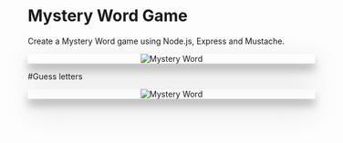 Mystery Word Game
===
Create a Mystery Word game using Node.js, Express and Mustache.

<div style="box-shadow: 0 12px 15px 0 rgba(0,0,0,0.24),0 17px 50px 0 rgba(0,0,0,0.19);"><center><img src="assets/hangman.png" alt="Mystery Word" /></center></a></div>

#Guess letters
<div style="box-shadow: 0 12px 15px 0 rgba(0,0,0,0.24),0 17px 50px 0 rgba(0,0,0,0.19);"><center><img src="assets/hangman1.png" alt="Mystery Word" /></center></a></div>
